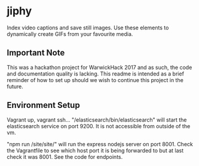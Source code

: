 # jiphy
Index video captions and save still images. Use these elements to dynamically create GIFs from your favourite media.

## Important Note
This was a hackathon project for WarwickHack 2017 and as such, the code and documentation quality is lacking. This readme is intended as a brief reminder of how to set up should we wish to continue this project in the future.

## Environment Setup
Vagrant up, vagrant ssh... "/elasticsearch/bin/elasticsearch" will start the elasticsearch service on port 9200. It is not accessible from outside of the vm.

"npm run /site/site/" will run the express nodejs server on port 8001. Check the Vagrantfile to see which host port it is being forwarded to but at last check it was 8001. See the code for endpoints.
